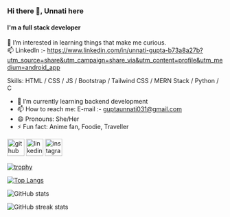 ### Hi there 👋,  Unnati here 
#### I'm a full stack developer
👀 I’m interested in learning things that make me curious.<br>
📫 LinkedIn :-
https://www.linkedin.com/in/unnati-gupta-b73a8a27b?utm_source=share&utm_campaign=share_via&utm_content=profile&utm_medium=android_app

Skills: HTML / CSS / JS / Bootstrap / Tailwind CSS / MERN Stack / Python / C 

- 🌱 I’m currently learning backend development 
- 📫 How to reach me: E-mail :- guptaunnati031@gmail.com 
- 😄 Pronouns: She/Her 
- ⚡ Fun fact: Anime fan, Foodie, Traveller 


[<img src='https://cdn.jsdelivr.net/npm/simple-icons@3.0.1/icons/github.svg' alt='github' height='40'>](https://github.com/Unnati-Gupta24)  [<img src='https://cdn.jsdelivr.net/npm/simple-icons@3.0.1/icons/linkedin.svg' alt='linkedin' height='40'>](https://www.linkedin.com/in/https://www.linkedin.com/in/unnati-gupta-b73a8a27b?utm_source=share&utm_campaign=share_via&utm_content=profile&utm_medium=android_app/)  [<img src='https://cdn.jsdelivr.net/npm/simple-icons@3.0.1/icons/instagram.svg' alt='instagram' height='40'>](https://www.instagram.com/https://www.instagram.com/literally_progress?igsh=b2R0amtqcnJybHZt/)  

[![trophy](https://github-profile-trophy.vercel.app/?username=Unnati-Gupta24)](https://github.com/ryo-ma/github-profile-trophy)

[![Top Langs](https://github-readme-stats.vercel.app/api/top-langs/?username=Unnati-Gupta24)](https://github.com/anuraghazra/github-readme-stats)

![GitHub stats](https://github-readme-stats.vercel.app/api?username=Unnati-Gupta24&show_icons=true)  

![GitHub streak stats](https://streak-stats.demolab.com/?user=Unnati-Gupta24)  



<!---
Unnati-Gupta24/Unnati-Gupta24 is a ✨ special ✨ repository because its `README.md` (this file) appears on your GitHub profile.
You can click the Preview link to take a look at your changes.
--->
